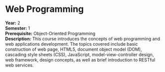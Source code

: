# Web Programming

**Year:** 2<br />
**Semester:** 1<br />
**Prerequisite:** Object-Oriented Programming<br />
**Description:** This course introduces the concepts of web programming and web applications development. The topics covered include basic construction of web page, HTML5, document object model (DOM), cascading style sheets (CSS), JavaScript, model-view-controller design, web framework, design concepts, as well as brief introduction to RESTful web services.
